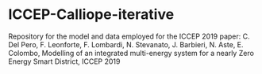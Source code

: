 # ICCEP-Calliope-iterative
Repository for the model and data employed for the ICCEP 2019 paper: C. Del Pero, F. Leonforte, F. Lombardi, N. Stevanato, J. Barbieri, N. Aste, E. Colombo, Modelling of an integrated multi-energy system for a nearly Zero Energy Smart District, ICCEP 2019
